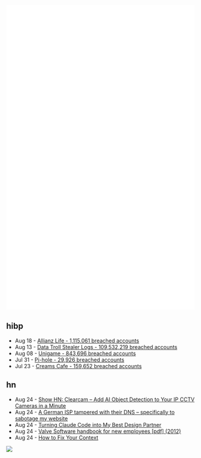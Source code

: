 ![Metrics](https://raw.githubusercontent.com/phixion/phixion/master/metrics.svg)

## hibp

<!--
for https://github.com/phixion/phixion/blob/main/.github/workflows/feeds.yml
-->
<!--START_SECTION:haveibeenpwnd-->
- Aug 18 - [Allianz Life - 1,115,061 breached accounts](https://haveibeenpwned.com/Breach/AllianzLife)
- Aug 13 - [Data Troll Stealer Logs - 109,532,219 breached accounts](https://haveibeenpwned.com/Breach/DataTrollStealerLogs)
- Aug 08 - [Unigame - 843,696 breached accounts](https://haveibeenpwned.com/Breach/Unigame)
- Jul 31 - [Pi-hole - 29,926 breached accounts](https://haveibeenpwned.com/Breach/ThePi-Hole)
- Jul 23 - [Creams Cafe - 159,652 breached accounts](https://haveibeenpwned.com/Breach/CreamsCafe)
<!--END_SECTION:haveibeenpwnd-->

## hn

<!--
for https://github.com/phixion/phixion/blob/main/.github/workflows/feeds.yml
-->
<!--START_SECTION:hn-->
- Aug 24 - [Show HN: Clearcam – Add AI Object Detection to Your IP CCTV Cameras in a Minute](https://github.com/roryclear/clearcam)
- Aug 24 - [A German ISP tampered with their DNS – specifically to sabotage my website](https://lina.sh/blog/telefonica-sabotages-me)
- Aug 24 - [Turning Claude Code into My Best Design Partner](https://betweentheprompts.com/design-partner/)
- Aug 24 - [Valve Software handbook for new employees [pdf] (2012)](https://cdn.akamai.steamstatic.com/apps/valve/Valve_NewEmployeeHandbook.pdf)
- Aug 24 - [How to Fix Your Context](https://www.dbreunig.com/2025/06/26/how-to-fix-your-context.html)
<!--END_SECTION:hn-->

<!--
for https://yhype.me
-->
![](https://hit.yhype.me/github/profile?user_id=13013670)
